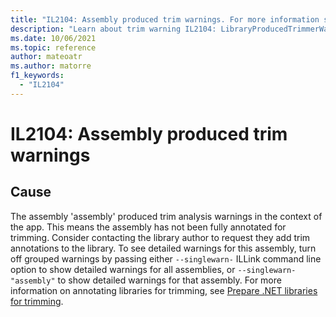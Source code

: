 ```yaml
---
title: "IL2104: Assembly produced trim warnings. For more information see https://aka.ms/dotnet-illink/libraries."
description: "Learn about trim warning IL2104: LibraryProducedTrimmerWarnings"
ms.date: 10/06/2021
ms.topic: reference
author: mateoatr
ms.author: matorre
f1_keywords:
  - "IL2104"
---
```

# IL2104: Assembly produced trim warnings

## Cause

The assembly 'assembly' produced trim analysis warnings in the context of the app. This means the assembly has not been fully annotated for trimming. Consider contacting the library author to request they add trim annotations to the library. To see detailed warnings for this assembly, turn off grouped warnings by passing either `--singlewarn-` ILLink command line option to show detailed warnings for all assemblies, or `--singlewarn- "assembly"` to show detailed warnings for that assembly. For more information on annotating libraries for trimming, see [Prepare .NET libraries for trimming](../prepare-libraries-for-trimming.md).